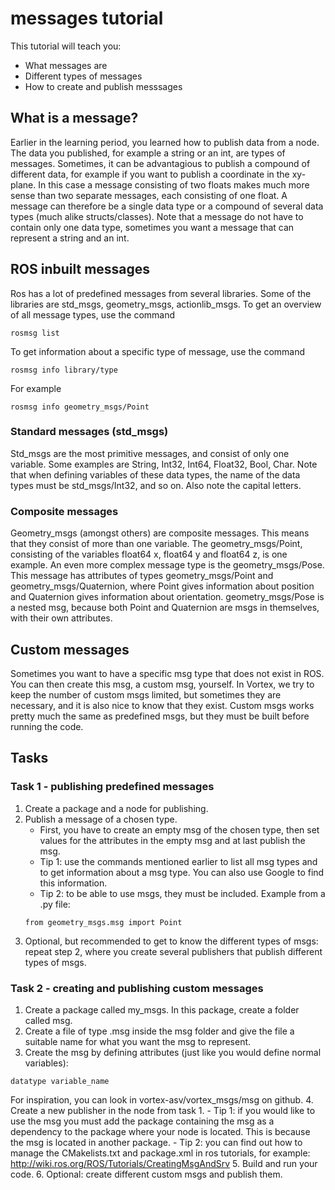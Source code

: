 # messages tutorial
This tutorial will teach you:
- What messages are
- Different types of messages
- How to create and publish messsages

## What is a message?
Earlier in the learning period, you learned how to publish data from a node. The data you published, for example a string or an int, are types of messages. Sometimes, it can be advantagious to publish a compound of different data, for example if you want to publish a coordinate in the xy-plane. In this case a message consisting of two floats makes much more sense than two separate messages, each consisting of one float. A message can therefore be a single data type or a compound of several data types (much alike structs/classes). Note that a message do not have to contain only one data type, sometimes you want a message that can represent a string and an int.


## ROS inbuilt messages
Ros has a lot of predefined messages from several libraries. Some of the libraries are std_msgs, geometry_msgs, actionlib_msgs. 
To get an overview of all message types, use the command 
```
rosmsg list
```

To get information about a specific type of message, use the command 
```
rosmsg info library/type
```

For example
```
rosmsg info geometry_msgs/Point
```

### Standard messages (std_msgs)
Std_msgs are the most primitive messages, and consist of only one variable. Some examples are String, Int32, Int64, Float32, Bool, Char. Note that when defining variables of these data types, the name of the data types must be std_msgs/Int32, and so on. Also note the capital letters.

### Composite messages
Geometry_msgs (amongst others) are composite messages. This means that they consist of more than one variable. The geometry_msgs/Point, consisting of the variables float64 x, float64 y and float64 z, is one example.
An even more complex message type is the geometry_msgs/Pose. This message has attributes of types geometry_msgs/Point and geometry_msgs/Quaternion, where Point gives information about position and Quaternion gives information about orientation. geometry_msgs/Pose is a nested msg, because both Point and Quaternion are msgs in themselves, with their own attributes.


## Custom messages
Sometimes you want to have a specific msg type that does not exist in ROS. You can then create this msg, a  custom msg, yourself. In Vortex, we try to keep the number of custom msgs limited, but sometimes they are necessary, and it is also nice to know that they exist. Custom msgs works pretty much the same as predefined msgs, but they must be built before running the code.


## Tasks
### Task 1 - publishing predefined messages
1. Create a package and a node for publishing.
2. Publish a message of a chosen type.
    - First, you have to create an empty msg of the chosen type, then set values for the attributes in the empty msg and at last publish the msg.
    - Tip 1: use the commands mentioned earlier to list all msg types and to get information about a msg type. You can also use Google to find this information.
    - Tip 2: to be able to use msgs, they must be included. Example from a .py file:
    ```
    from geometry_msgs.msg import Point
    ```
3. Optional, but recommended to get to know the different types of msgs: repeat step 2, where you create several publishers that publish different types of msgs.

### Task 2 - creating and publishing custom messages
1. Create a package called my_msgs. In this package, create a folder called msg.
2. Create a file of type .msg inside the msg folder and give the file a suitable name for what you want the msg to represent.
3. Create the msg by defining attributes (just like you would define normal variables): 
```
datatype variable_name
```
For inspiration, you can look in vortex-asv/vortex_msgs/msg on github.
4. Create a new publisher in the node from task 1.
    - Tip 1: if you would like to use the msg you must add the package containing the msg as a dependency to the package where your node is located. This is because the msg is located in another package.
    - Tip 2: you can find out how to manage the CMakelists.txt and package.xml in ros tutorials, for example: http://wiki.ros.org/ROS/Tutorials/CreatingMsgAndSrv
5. Build and run your code.
6. Optional: create different custom msgs and publish them.

